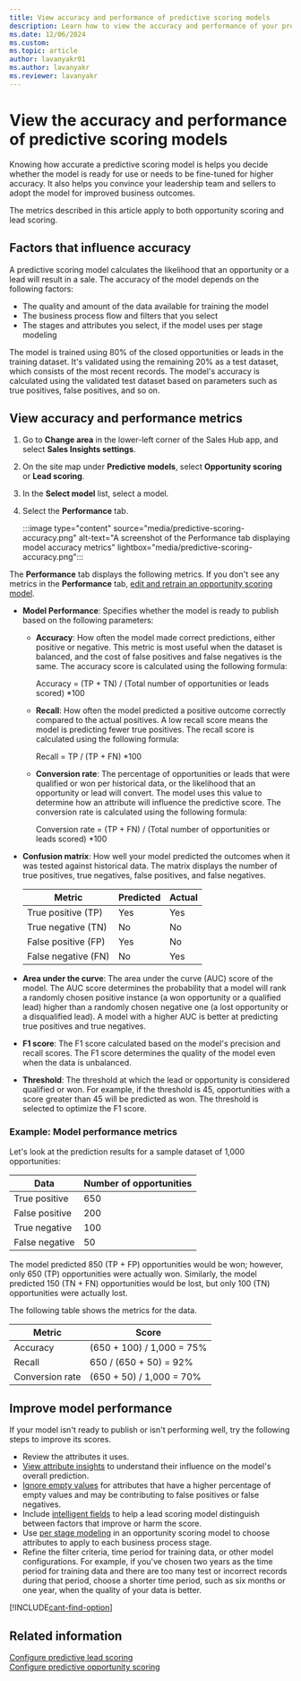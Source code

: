 ```yaml
---
title: View accuracy and performance of predictive scoring models
description: Learn how to view the accuracy and performance of your predictive lead and opportunity scoring models in Dynamics 365 Sales.
ms.date: 12/06/2024
ms.custom:
ms.topic: article
author: lavanyakr01
ms.author: lavanyakr
ms.reviewer: lavanyakr
---
```


# View the accuracy and performance of predictive scoring models

Knowing how accurate a predictive scoring model is helps you decide whether the model is ready for use or needs to be fine-tuned for higher accuracy. It also helps you convince your leadership team and sellers to adopt the model for improved business outcomes.

The metrics described in this article apply to both opportunity scoring and lead scoring.  

## Factors that influence accuracy

A predictive scoring model calculates the likelihood that an opportunity or a lead will result in a sale. The accuracy of the model depends on the following factors:

- The quality and amount of the data available for training the model
- The business process flow and filters that you select
- The stages and attributes you select, if the model uses per stage modeling

The model is trained using 80% of the closed opportunities or leads in the training dataset. It's validated using the remaining 20% as a test dataset, which consists of the most recent records. The model's accuracy is calculated using the validated test dataset based on parameters such as true positives, false positives, and so on.  

## View accuracy and performance metrics  

1. Go to **Change area** in the lower-left corner of the Sales Hub app, and select **Sales Insights settings**.

1. On the site map under **Predictive models**, select **Opportunity scoring** or **Lead scoring**.

1. In the **Select model** list, select a model.

1. Select the **Performance** tab. 

    :::image type="content" source="media/predictive-scoring-accuracy.png" alt-text="A screenshot of the Performance tab displaying model accuracy metrics" lightbox="media/predictive-scoring-accuracy.png":::

The **Performance** tab displays the following metrics. If you don't see any metrics in the **Performance** tab, [edit and retrain an opportunity scoring model](pos-edit-and-retrain-model.md).

- **Model Performance**: Specifies whether the model is ready to publish based on the following parameters:

  - **Accuracy**: How often the model made correct predictions, either positive or negative. This metric is most useful when the dataset is balanced, and the cost of false positives and false negatives is the same. The accuracy score is calculated using the following formula:

    Accuracy = (TP + TN) / (Total number of opportunities or leads scored) \*100

  - **Recall**: How often the model predicted a positive outcome correctly compared to the actual positives. A low recall score means the model is predicting fewer true positives. The recall score is calculated using the following formula:

    Recall = TP / (TP + FN) \*100  

  - **Conversion rate**: The percentage of opportunities or leads that were qualified or won per historical data, or the likelihood that an opportunity or lead will convert. The model uses this value to determine how an attribute will influence the predictive score. The conversion rate is calculated using the following formula:

    Conversion rate = (TP + FN) / (Total number of opportunities or leads scored) \*100

- **Confusion matrix**: How well your model predicted the outcomes when it was tested against historical data. The matrix displays the number of true positives, true negatives, false positives, and false negatives.

    | Metric | Predicted |Actual |
    | --- | --- | --- |
    | True positive (TP) |    Yes   | Yes   |  
    | True negative (TN) |    No    | No    |  
    | False positive (FP) |   Yes   | No    |
    | False negative (FN) |   No    | Yes   |  

- **Area under the curve**: The area under the curve (AUC) score of the model. The AUC score determines the probability that a model will rank a randomly chosen positive instance (a won opportunity or a qualified lead) higher than a randomly chosen negative one (a lost opportunity or a disqualified lead). A model with a higher AUC is better at predicting true positives and true negatives.  

- **F1 score**: The F1 score calculated based on the model's precision and recall scores. The F1 score determines the quality of the model even when the data is unbalanced.  

- **Threshold**: The threshold at which the lead or opportunity is considered qualified or won. For example, if the threshold is 45, opportunities with a score greater than 45 will be predicted as won. The threshold is selected to optimize the F1 score.

### Example: Model performance metrics

Let's look at the prediction results for a sample dataset of 1,000 opportunities:

| Data | Number of opportunities |
|------|-------------------------|
| True positive   | 650 |
| False positive  | 200 |
| True negative   | 100 |
| False negative  | 50  |

The model predicted 850 (TP + FP) opportunities would be won; however, only 650 (TP) opportunities were actually won. Similarly, the model predicted 150 (TN + FN) opportunities would be lost, but only 100 (TN) opportunities were actually lost.

The following table shows the metrics for the data.

| Metric | Score |
|--------|--------|
| Accuracy        | (650 + 100) / 1,000 = 75% |
| Recall          | 650 / (650 + 50) = 92% |
| Conversion rate | (650 + 50) / 1,000 = 70% |

## Improve model performance

If your model isn't ready to publish or isn't performing well, try the following steps to improve its scores.

- Review the attributes it uses.
- [View attribute insights](pls-attribute-influence.md#view-attribute-insights-and-influence) to understand their influence on the model's overall prediction.
- [Ignore empty values](pos-edit-and-retrain-model.md#edit-a-model) for attributes that have a higher percentage of empty values and may be contributing to false positives or false negatives.
- Include [intelligent fields](pls-edit-and-retrain-model.md#select-intelligent-fields) to help a lead scoring model distinguish between factors that improve or harm the score.
- Use [per stage modeling](configure-predictive-opportunity-scoring.md#what-is-a-per-stage-model) in an opportunity scoring model to choose attributes to apply to each business process stage.
- Refine the filter criteria, time period for training data, or other model configurations. For example, if you've chosen two years as the time period for training data and there are too many test or incorrect records during that period, choose a shorter time period, such as six months or one year, when the quality of your data is better.  

[!INCLUDE[cant-find-option](../includes/cant-find-option.md)]

## Related information

[Configure predictive lead scoring](configure-predictive-lead-scoring.md)  
[Configure predictive opportunity scoring](configure-predictive-opportunity-scoring.md)
